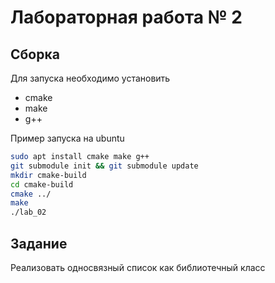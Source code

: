 # Лабораторная работа № 2

## Сборка

Для запуска необходимо установить

* cmake
* make
* g++

Пример запуска на ubuntu

```sh
sudo apt install cmake make g++
git submodule init && git submodule update
mkdir cmake-build
cd cmake-build
cmake ../
make
./lab_02
```

## Задание

Реализовать односвязный список как библиотечный класс
